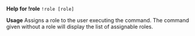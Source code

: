 **Help for !role**
`!role [role]`

**Usage**
Assigns a role to the user executing the command. The command given without a role will display the list of assignable roles.